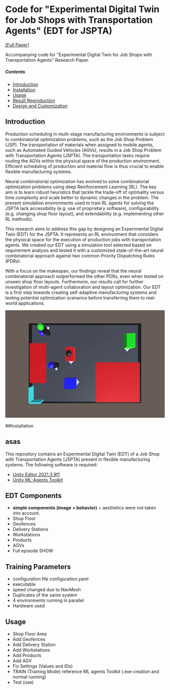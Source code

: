 # Code for "Experimental Digital Twin for Job Shops with Transportation Agents" (EDT for JSPTA)
[[Full Paper]](PLACEHOLDER)

Accompanying code for "Experimental Digital Twin for Job Shops with Transportation Agents" Research Paper. 

##### Contents  
- [Introduction](#intro)  
- [Installation](#install)
- [Usage](#usage)
- [Result Reproduction](#repro)
- [Design and Customization](#dc)
   

<a name="intro"/>

## Introduction
Production scheduling in multi-stage manufacturing environments is subject to combinatorial optimization problems, such as the Job Shop Problem (JSP). The transportation of materials when assigned to mobile agents, such as Automated Guided Vehicles (AGVs), results in a Job Shop Problem with Transportation Agents (JSPTA). The transportation tasks require routing the AGVs within the physical space of the production environment. Efficient scheduling of production and material flow is thus crucial to enable flexible manufacturing systems.

Neural combinatorial optimization has evolved to solve combinatorial optimization problems using deep Reinforcement Learning (RL). The key aim is to learn robust heuristics that tackle the trade-off of optimality versus time complexity and scale better to dynamic changes in the problem. The present simulation environments used to train RL agents for solving the JSPTA lack accessibility (e.g. use of proprietary software), configurability (e.g. changing shop floor layout), and extendability (e.g. implementing other RL methods).

This research aims to address this gap by designing an Experimental Digital Twin (EDT) for the JSPTA. It represents an RL environment that considers the physical space for the execution of production jobs with transportation agents. We created our EDT using a simulation tool selected based on requirement analysis and tested it with a customized state-of-the-art neural combinatorial approach against two common Priority Dispatching Rules (PDRs).

With a focus on the makespan, our findings reveal that the neural combinatorial approach outperformed the other PDRs, even when tested on unseen shop floor layouts. Furthermore, our results call for further investigation of multi-agent collaboration and layout optimization. Our EDT is a first step towards creating self-adaptive manufacturing systems and testing potential optimization scenarios before transferring them to real-world applications.

<p align="center">
   <img src="https://github.com/aymengan/EDT_JSPTA/blob/main/media/Layout%203.gif" width="600" height="340"/>
</p>


##Installation



## asas


This repository contains an Experimental Digital Twin (EDT) of a Job Shop with Transportation Agents (JSPTA) present in flexible manufacturing systems.
The following software is required:
- [Unity Editor 2021.3.9f1](https://unity.com/)
- [Unity ML-Agents Toolkit](https://github.com/Unity-Technologies/ml-agents)





## EDT Components
- **simple components (image + behavior)** + aesthetics were not taken into account.
- Shop Floor
- Geofences
- Delivery Stations
- Workstations 
- Products
- AGVs
- Full episode SHOW

## Training Parameters
- configuration file configuration.yaml 
- executable
- speed changed due to NavMesh
- Duplicates of the same system
- 4 environments running in parallel 
- Hardware used

## Usage
- Shop Floor Area
- Add Geofences
- Add Delivery Station
- Add Workstations
- Add Products
- Add AGV
- Fix Settings (Values and IDs)
- TRAIN (Training Mode) reference ML agents Toolkit (.exe creation and normal running)
- Test (use)
